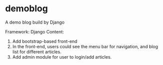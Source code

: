 # demoblog
A demo blog build by Django

Framework: Django
Content:
  1. Add bootstrap-based front-end
  2. In the front-end, users could see the menu bar for navigation, and blog list for different articles.
  3. Add admin module for user to login/add articles.
  

